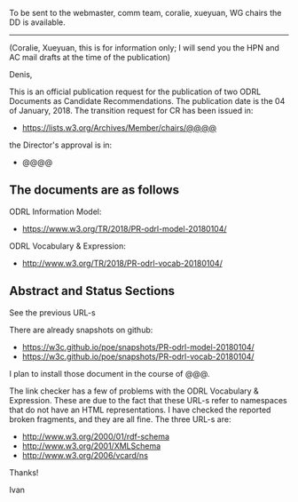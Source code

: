 To be sent to the webmaster, comm team, coralie, xueyuan, WG chairs the DD is available.

----


(Coralie, Xueyuan, this is for information only; I will send you the HPN and AC mail drafts at the time of the publication)

Denis,

This is an official publication request for the publication of two ODRL Documents as Candidate Recommendations. The publication date is the 04 of January, 2018. The transition request for CR has been issued in:
- https://lists.w3.org/Archives/Member/chairs/@@@@

the Director's approval is in:
- @@@@


The documents are as follows
----------------------------

ODRL Information Model:
- https://www.w3.org/TR/2018/PR-odrl-model-20180104/

ODRL Vocabulary & Expression:
- http://www.w3.org/TR/2018/PR-odrl-vocab-20180104/

Abstract and Status Sections
----------------------------

See the previous URL-s

There are already snapshots on github:

- https://w3c.github.io/poe/snapshots/PR-odrl-model-20180104/
- https://w3c.github.io/poe/snapshots/PR-odrl-vocab-20180104/

I plan to install those document in the course of @@@. 

The link checker has a few of problems with the ODRL Vocabulary & Expression. These are due to the fact that these URL-s refer to namespaces that do not have an HTML representations. I have checked the reported broken fragments, and they are all fine. The three URL-s are:

- http://www.w3.org/2000/01/rdf-schema
- http://www.w3.org/2001/XMLSchema
- http://www.w3.org/2006/vcard/ns


Thanks!

Ivan
